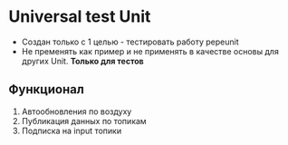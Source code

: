# Universal test Unit

- Создан только с 1 целью - тестировать работу pepeunit
- Не пременять как пример и не применять в качестве основы для других Unit. **Только для тестов**

## Функционал

1. Автообновления по воздуху
1. Публикация данных по топикам
1. Подписка на input топики